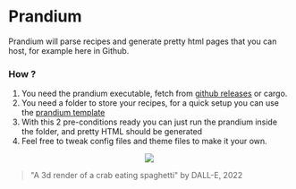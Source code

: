 # Prandium

Prandium will parse recipes and generate pretty html pages that you can host, for example here in Github.

### How ?

1. You need the prandium executable, fetch from [github releases](https://github.com/LudeeD/prandium/releases) or cargo.
2. You need a folder to store your recipes, for a quick setup you can use the [prandium template](https://github.com/LudeeD/prandium-template)
3. With this 2 pre-conditions ready you can just run the prandium inside the folder, and pretty HTML should be generated
4. Feel free to tweak config files and theme files to make it your own.


<p align="center">
<img src="https://user-images.githubusercontent.com/9322214/197209446-c239fd9e-d3df-4aa3-9a1c-b6246ea47e27.png" />
</p>

> "A 3d render of a crab eating spaghetti" by DALL-E, 2022
